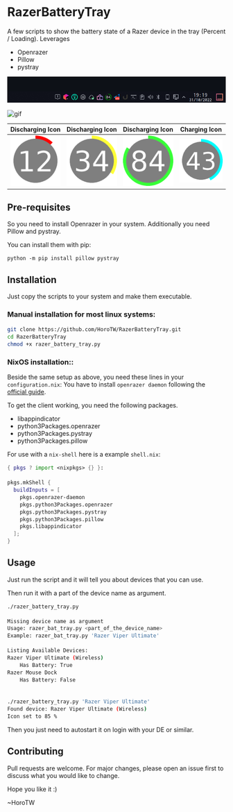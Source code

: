 # RazerBatteryTray
A few scripts to show the battery state of a Razer device in the tray (Percent / Loading). 
Leverages 
- Openrazer
- Pillow
- pystray

![Screenshot](screenshots/Screenshot_01.png)

![gif](screenshots/gif_razer_battery_tray.gif)


| Discharging Icon | Discharging Icon | Discharging Icon | Charging Icon |
| --- | --- | --- | --- |
![Example Battery Icon](icons/bat_12.png) | ![Example Battery Icon](icons/bat_34.png) | ![Example Battery Icon](icons/bat_84.png) | ![Example Battery Icon while Charging](icons/bat_43_c.png)


## Pre-requisites
So you need to install Openrazer in your system.
Additionally you need Pillow and pystray. 

You can install them with pip:

```
python -m pip install pillow pystray
```

## Installation
Just copy the scripts to your system and make them executable.

### Manual installation for most linux systems:

```bash
git clone https://github.com/HoroTW/RazerBatteryTray.git
cd RazerBatteryTray
chmod +x razer_battery_tray.py
```
### NixOS installation::
Beside the same setup as above, you need these lines in your `configuration.nix`:
You have to install `openrazer daemon` following the [official guide](https://openrazer.github.io/#nixos).

To get the client working, you need the following packages. 
 - libappindicator
 - python3Packages.openrazer
 - python3Packages.pystray
 - python3Packages.pillow

For use with a `nix-shell` here is a example `shell.nix`:
```nix
{ pkgs ? import <nixpkgs> {} }:

pkgs.mkShell {
  buildInputs = [
    pkgs.openrazer-daemon
    pkgs.python3Packages.openrazer
    pkgs.python3Packages.pystray
    pkgs.python3Packages.pillow
    pkgs.libappindicator
  ];
}
```

## Usage
Just run the script and it will tell you about devices that you can use.

Then run it with a part of the device name as argument.

```bash
./razer_battery_tray.py

Missing device name as argument
Usage: razer_bat_tray.py <part_of_the_device_name>
Example: razer_bat_tray.py 'Razer Viper Ultimate'

Listing Available Devices:
Razer Viper Ultimate (Wireless) 
    Has Battery: True
Razer Mouse Dock 
    Has Battery: False


./razer_battery_tray.py 'Razer Viper Ultimate'
Found device: Razer Viper Ultimate (Wireless)
Icon set to 85 %
```

Then you just need to autostart it on login with your DE or similar.

## Contributing
Pull requests are welcome. For major changes, please open an issue first to discuss what you would like to change.

Hope you like it :)

~HoroTW
